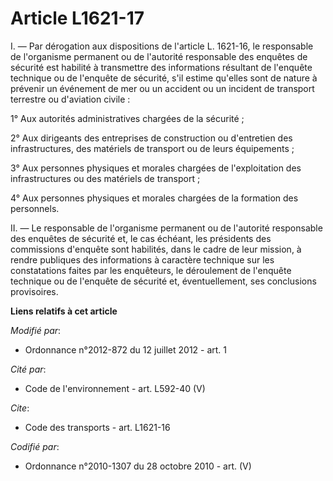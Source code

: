 # Article L1621-17

I. ― Par dérogation aux dispositions de l'article L. 1621-16, le responsable de l'organisme permanent ou de l'autorité
responsable des enquêtes de sécurité est habilité à transmettre des informations résultant de l'enquête technique ou de
l'enquête de sécurité, s'il estime qu'elles sont de nature à prévenir un événement de mer ou un accident ou un incident de
transport terrestre ou d'aviation civile : 

1° Aux autorités administratives chargées de la sécurité ; 

2° Aux dirigeants des entreprises de construction ou d'entretien des infrastructures, des matériels de transport ou de leurs
équipements ; 

3° Aux personnes physiques et morales chargées de l'exploitation des infrastructures ou des matériels de transport ; 

4° Aux personnes physiques et morales chargées de la formation des personnels. 

II. ― Le responsable de l'organisme permanent ou de l'autorité responsable des enquêtes de sécurité et, le cas échéant, les
présidents des commissions d'enquête sont habilités, dans le cadre de leur mission, à rendre publiques des informations à
caractère technique sur les constatations faites par les enquêteurs, le déroulement de l'enquête technique ou de l'enquête de
sécurité et, éventuellement, ses conclusions provisoires.

**Liens relatifs à cet article**

_Modifié par_:

  - Ordonnance n°2012-872 du 12 juillet 2012 - art. 1

_Cité par_:

  - Code de l'environnement - art. L592-40 (V)

_Cite_:

  - Code des transports - art. L1621-16

_Codifié par_:

  - Ordonnance n°2010-1307 du 28 octobre 2010 - art. (V)
